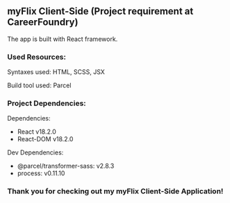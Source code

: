 ## myFlix Client-Side (Project requirement at CareerFoundry)

The app is built with React framework.

### Used Resources:

Syntaxes used: HTML, SCSS, JSX

Build tool used: Parcel

### Project Dependencies:

Dependencies:
  - React v18.2.0
  - React-DOM v18.2.0

Dev Dependencies:
  - @parcel/transformer-sass: v2.8.3
  - process: v0.11.10

### Thank you for checking out my myFlix Client-Side Application!